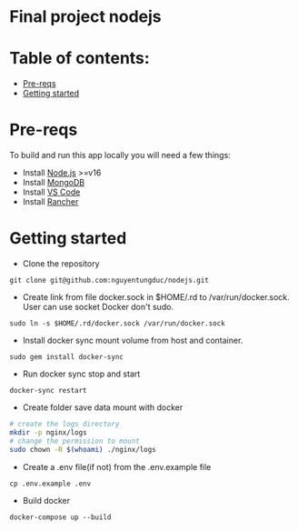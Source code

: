 # Final project nodejs



# Table of contents:

- [Pre-reqs](#pre-reqs)
- [Getting started](#getting-started)

# Pre-reqs
To build and run this app locally you will need a few things:
- Install [Node.js](https://nodejs.org/en/) >=v16
- Install [MongoDB](https://docs.mongodb.com/manual/installation/)
- Install [VS Code](https://code.visualstudio.com/)
- Install [Rancher](https://github.com/rancher-sandbox/rancher-desktop/releases)

# Getting started
- Clone the repository
```
git clone git@github.com:nguyentungduc/nodejs.git
```
- Create link from file docker.sock in $HOME/.rd to /var/run/docker.sock. User can use socket Docker don't sudo.
```
sudo ln -s $HOME/.rd/docker.sock /var/run/docker.sock
```
- Install docker sync mount volume from host and container.
```
sudo gem install docker-sync
```
- Run docker sync stop and start
```
docker-sync restart
```
- Create folder save data mount with docker
```bash
# create the logs directory
mkdir -p nginx/logs
# change the permission to mount
sudo chown -R $(whoami) ./nginx/logs
```
- Create a .env file(if not) from the .env.example file
```
cp .env.example .env
```
- Build docker
```
docker-compose up --build
```
